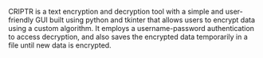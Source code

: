 CRIPTR is a text encryption and decryption tool with a simple and user-friendly GUI built using python and tkinter that allows users to encrypt data using a custom algorithm. It employs a username-password authentication to access decryption, and also saves the encrypted data temporarily in a file until new data is encrypted.
